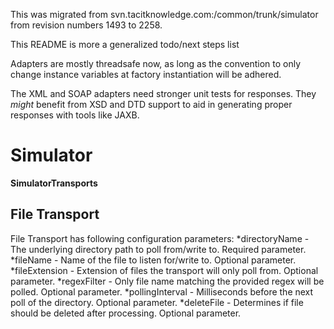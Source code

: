 
This was migrated from svn.tacitknowledge.com:/common/trunk/simulator from revision numbers 1493 to 2258.

This README is more a generalized todo/next steps list

Adapters are mostly threadsafe now, as long as the convention to only change instance variables at factory instantiation
will be adhered.

The XML and SOAP adapters need stronger unit tests for responses.  They *might* benefit from XSD and DTD support to
aid in generating proper responses with tools like JAXB.

# Simulator

**SimulatorTransports**

## File Transport

File Transport has following configuration parameters:
*directoryName - The underlying directory path to poll from/write to. Required parameter.
*fileName - Name of the file to listen for/write to. Optional parameter.
*fileExtension - Extension of files the transport will only poll from. Optional parameter.
*regexFilter - Only file name matching the provided regex will be polled. Optional parameter.
*pollingInterval - Milliseconds before the next poll of the directory. Optional parameter.
*deleteFile - Determines if file should be deleted after processing. Optional parameter.
